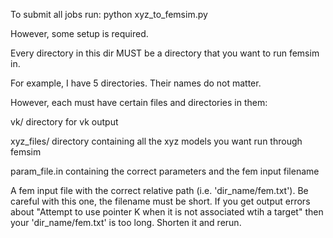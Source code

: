 To submit all jobs run:
python xyz_to_femsim.py

However, some setup is required.

Every directory in this dir MUST be a directory that you want to run femsim in.

For example, I have 5 directories. Their names do not matter.

However, each must have certain files and directories in them:

vk/ directory for vk output

xyz_files/ directory containing all the xyz models you want run through femsim

param_file.in containing the correct parameters and the fem input filename

A fem input file with the correct relative path (i.e. 'dir_name/fem.txt'). Be careful with this one, the filename must be short. If you get output errors about "Attempt to use pointer K when it is not associated wtih a target" then your 'dir_name/fem.txt' is too long. Shorten it and rerun.
